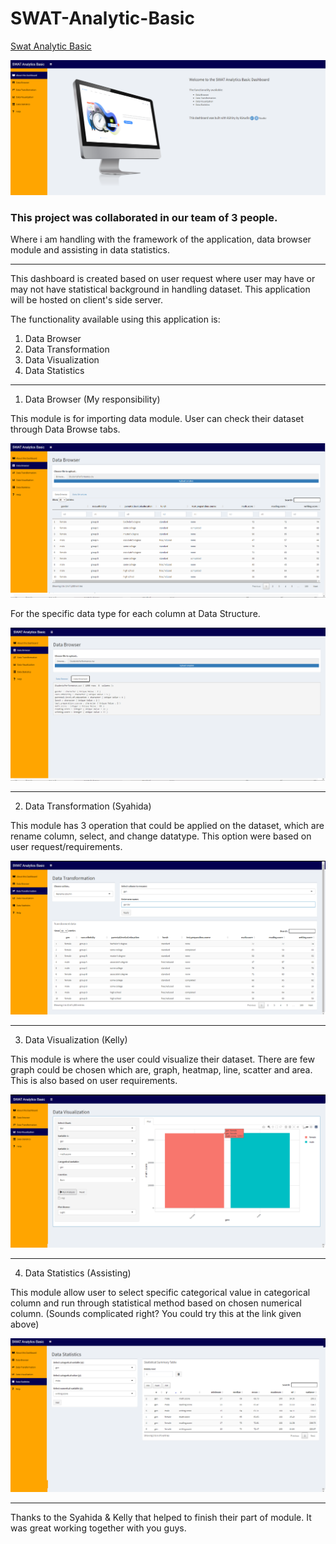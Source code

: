 # SWAT-Analytic-Basic

[Swat Analytic Basic](https://mackykavinsky.shinyapps.io/swat-analytic-basic/)

![interface](basic1.png)

### This project was collaborated in our team of 3 people.

Where i am handling with the framework of the application, data browser module and assisting in data statistics. 

---

This dashboard is created based on user request where user may have or may not have statistical background in handling dataset. This application will be hosted on client's side server.

The functionality available using this application is:

1. Data Browser
2. Data Transformation
3. Data Visualization
4. Data Statistics

---

1. Data Browser (My responsibility)

This module is for importing data module. User can check their dataset through Data Browse tabs.

![data-browse1](databrowser1.png)

For the specific data type for each column at Data Structure.

![data-browse2](databrowser2.png)

---

2. Data Transformation (Syahida)

This module has 3 operation that could be applied on the dataset, which are rename column, select, and change datatype. This option were based on user request/requirements.

![data-transform](datatrans.png)

---

3. Data Visualization (Kelly)

This module is where the user could visualize their dataset. There are few graph could be chosen which are, graph, heatmap, line, scatter and area. This is also based on user requirements.

![data-visualization](datavisu.png)

---

4. Data Statistics (Assisting)

This module allow user to select specific categorical value in categorical column and run through statistical method based on chosen numerical column. (Sounds complicated right? You could try this at the link given above)

![data-statistics](datastats.png)

---

Thanks to the Syahida & Kelly that helped to finish their part of module. It was great working together with you guys.
